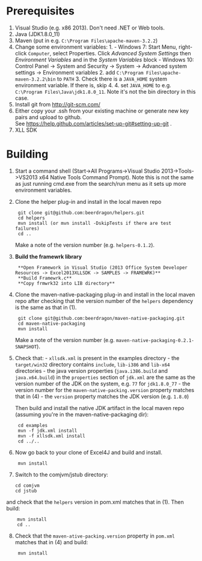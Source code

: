Prerequisites
=============

1. Visual Studio (e.g. x86 2013).  Don't need .NET or Web tools.
2. Java (JDK1.8.0_11)
3. Maven (put in e.g. `C:\Program Files\apache-maven-3.2.2`)
4. Change some environment variables:
    1. 
        - Windows 7: Start Menu, right-click `Computer`, select Properties.
           Click *Advanced System Settings* then *Environment Variables* and in the *System Variables* block
        - Windows 10: Control Panel -> System and Security -> System -> Advanced system settings -> Environment variables
    2. add `C:\Program Files\apache-maven-3.2.2\bin` to `PATH`
    3. Check there is a `JAVA_HOME` system environment variable.  If there is, skip 4.
    4. set `JAVA_HOME` to e.g. `C:\Program Files\Java\jdk1.8.0_11`.  Note it's not the bin directory in this case.
5. Install git from http://git-scm.com/
6. Either copy your .ssh from your existing machine or generate new key pairs and upload to github.  
   See https://help.github.com/articles/set-up-git#setting-up-git .
7. XLL SDK

Building
========
1. Start a command shell (Start->All Programs->Visual Studio 2013->Tools->VS2013 x64 Native Tools Command Prompt).
   Note this is not the same as just running cmd.exe from the search/run menu as it sets up more environment variables.
2. Clone the helper plug-in and install in the local maven repo

        git clone git@github.com:beerdragon/helpers.git
        cd helpers
        mvn install (or mvn install -DskipTests if there are test failures)
        cd ..
        
    
    Make a note of the version number (e.g. `helpers-0.1.2`).
3. **Build the framewrk library**

        **Open Framework in Visual Studio (2013 Office System Developer Resources -> Excel2013XLLSDK -> SAMPLES -> FRAMEWRK)**
        **Build Framewrk.c**
        **Copy frmwrk32 into LIB directory**

4. Clone the maven-native-packaging plug-in and install in the local maven repo after checking that the version number of the `helpers` dependency is the same as that in (1).

        git clone git@github.com:beerdragon/maven-native-packaging.git
        cd maven-native-packaging
        mvn install
            
   Make a note of the version number (e.g. `maven-native-packaging-0.2.1-SNAPSHOT`).
5. Check that:
        - `xllsdk.xml` is present in the examples directory
        - the `target/win32` directory contains `include`, `lib-i386` and `lib-x64` directories
        - the java version properties (`java.i386.build` and `java.x64.build`) in the `properties` section of `jdk.xml` are the same as the version number of the JDK on the system, e.g. `77` for `jdk1.8.0_77`
        - the version number for the `maven-native-packing.version` property matches that in (4)
        - the `version` property matches the JDK version (e.g. `1.8.0`) 
        
    Then build and install the native JDK artifact in the local maven repo (assuming you're in the maven-native-packaging dir):

        cd examples
        mvn -f jdk.xml install
        mvn -f xllsdk.xml install
        cd ../..
6. Now go back to your clone of Excel4J and build and install. 
        
        mvn install 
7.  Switch to the comjvm/jstub directory:
        
        cd comjvm
        cd jstub
   and check that the `helpers` version in pom.xml matches that in (1). Then build:

        mvn install
        cd ..
8. Check that the `maven-ative-packing.version` property in `pom.xml` matches that in (4) and build:

        mvn install
        

  
